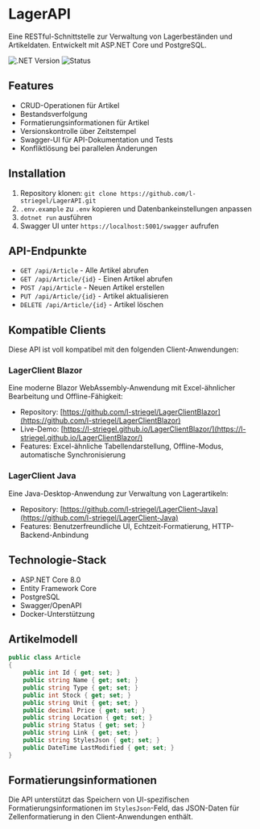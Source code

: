 # LagerAPI

Eine RESTful-Schnittstelle zur Verwaltung von Lagerbeständen und Artikeldaten. Entwickelt mit ASP.NET Core und PostgreSQL.

![.NET Version](https://img.shields.io/badge/.NET-8.0-purple)
![Status](https://img.shields.io/badge/Status-Stable-green)

## Features

- CRUD-Operationen für Artikel
- Bestandsverfolgung
- Formatierungsinformationen für Artikel
- Versionskontrolle über Zeitstempel
- Swagger-UI für API-Dokumentation und Tests
- Konfliktlösung bei parallelen Änderungen

## Installation

1. Repository klonen: `git clone https://github.com/l-striegel/LagerAPI.git`
2. `.env.example` zu `.env` kopieren und Datenbankeinstellungen anpassen
3. `dotnet run` ausführen
4. Swagger UI unter `https://localhost:5001/swagger` aufrufen

## API-Endpunkte

- `GET /api/Article` - Alle Artikel abrufen
- `GET /api/Article/{id}` - Einen Artikel abrufen
- `POST /api/Article` - Neuen Artikel erstellen
- `PUT /api/Article/{id}` - Artikel aktualisieren
- `DELETE /api/Article/{id}` - Artikel löschen

## Kompatible Clients

Diese API ist voll kompatibel mit den folgenden Client-Anwendungen:

### LagerClient Blazor

Eine moderne Blazor WebAssembly-Anwendung mit Excel-ähnlicher Bearbeitung und Offline-Fähigkeit:
- Repository: [https://github.com/l-striegel/LagerClientBlazor](https://github.com/l-striegel/LagerClientBlazor)
- Live-Demo: [https://l-striegel.github.io/LagerClientBlazor/](https://l-striegel.github.io/LagerClientBlazor/)
- Features: Excel-ähnliche Tabellendarstellung, Offline-Modus, automatische Synchronisierung

### LagerClient Java

Eine Java-Desktop-Anwendung zur Verwaltung von Lagerartikeln:
- Repository: [https://github.com/l-striegel/LagerClient-Java](https://github.com/l-striegel/LagerClient-Java)
- Features: Benutzerfreundliche UI, Echtzeit-Formatierung, HTTP-Backend-Anbindung

## Technologie-Stack

- ASP.NET Core 8.0
- Entity Framework Core
- PostgreSQL
- Swagger/OpenAPI
- Docker-Unterstützung

## Artikelmodell

```csharp
public class Article
{
    public int Id { get; set; }
    public string Name { get; set; }
    public string Type { get; set; }
    public int Stock { get; set; }
    public string Unit { get; set; }
    public decimal Price { get; set; }
    public string Location { get; set; }
    public string Status { get; set; }
    public string Link { get; set; }
    public string StylesJson { get; set; }
    public DateTime LastModified { get; set; }
}
```

## Formatierungsinformationen

Die API unterstützt das Speichern von UI-spezifischen Formatierungsinformationen im `StylesJson`-Feld, das JSON-Daten für Zellenformatierung in den Client-Anwendungen enthält.
